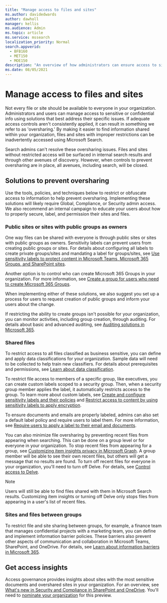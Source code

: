 ```yaml
---
title: "Manage access to files and sites"
ms.author: davidedwards
author: dawholl
manager: kellis
ms.audience: Admin
ms.topic: article
ms.service: mssearch
localization_priority: Normal
search.appverid:
  - BFB160
  - MET150
  - MOE150
description: "An overview of how administrators can ensure access to sites and files are properly restricted within their organization."
ms.date: 08/05/2021
---
```


# Manage access to files and sites

Not every file or site should be available to everyone in your organization. Administrators and users can manage access to sensitive or confidential info using solutions that best address their specific issues. If adequate access controls aren't consistently applied, it can result in something we refer to as 'oversharing.' By making it easier to find information shared within your organization, files and sites with improper restrictions can be inadvertently accessed using Microsoft Search.

Search admins can't resolve these oversharing issues. Files and sites without restricted access will be surfaced in internal search results and through other avenues of discovery. However, when controls to prevent oversharing are in place, all avenues, including search, will be closed.

## Solutions to prevent oversharing

Use the tools, policies, and techniques below to restrict or obfuscate access to information to help prevent oversharing. Implementing these solutions will likely require Global, Compliance, or Security admin access. We also recommend an internal campaign to educate your users about how to properly secure, label, and permission their sites and files.

### Public sites or sites with public groups as owners

One way files can be shared with everyone is through public sites or sites with public groups as owners. Sensitivity labels can prevent users from creating public groups or sites. For details about configuring all labels to create private groups/sites and mandating a label for groups/sites, see [Use sensitivity labels to protect content in Microsoft Teams, Microsoft 365 Groups, and SharePoint sites](/microsoft-365/compliance/sensitivity-labels-teams-groups-sites).

Another option is to control who can create Microsoft 365 Groups in your organization. For more information, see [Create a group for users who need to create Microsoft 365 Groups](/microsoft-365/solutions/manage-creation-of-groups#step-1-create-a-group-for-users-who-need-to-create-microsoft-365-groups).

When implementing either of these solutions, we also suggest you set up a process for users to request creation of public groups and inform your users about the change.

If restricting the ability to create groups isn't possible for your organization, you can monitor activities, including group creation, through auditing. For details about basic and advanced auditing, see [Auditing solutions in Microsoft 365](/microsoft-365/compliance/auditing-solutions-overview).

### Shared files

To restrict access to all files classified as business sensitive, you can define and apply data classifications for your organization. Sample data will need to be collected to help train new classifiers. For details about prerequisites and permissions, see [Learn about data classification](/microsoft-365/compliance/data-classification-overview).

To restrict file access to members of a specific group, like executives, you can create custom labels scoped to a security group. Then, when a security group member applies the label, it automatically restricts access to the group. To learn more about custom labels, see [Create and configure sensitivity labels and their policies](/microsoft-365/compliance/create-sensitivity-labels) and [Restrict access to content by using sensitivity labels to apply encryption](/microsoft-365/compliance/encryption-sensitivity-labels).

To ensure documents and emails are properly labeled, admins can also set a default label policy and require users to label them. For more information, see [Require users to apply a label to their email and documents](/microsoft-365/compliance/sensitivity-labels-office-apps#require-users-to-apply-a-label-to-their-email-and-documents).

You can also minimize file oversharing by preventing recent files from appearing when searching. This can be done on a group level or for everyone in your organization. To stop recent files from appearing for a group, see [Customizing item insights privacy in Microsoft Graph](/graph/insights-customize-item-insights-privacy). A group member will be able to see their own recent files, but others will get a message that no results are found. To turn off recent files for everyone in your organization, you'll need to turn off Delve. For details, see [Control access to Delve](/sharepoint/delve-for-office-365-admins#control-access-to-delve).

> [!Note]
> Users will still be able to find files shared with them in Microsoft Search results. Customizing item insights or turning off Delve only stops files from appearing in a user's list of recent files.

### Sites and files between groups

To restrict file and site sharing between groups, for example, a finance team that manages confidential projects with a marketing team, you can define and implement information barrier policies. These barriers also prevent other aspects of communication and collaboration in Microsoft Teams, SharePoint, and OneDrive. For details, see [Learn about information barriers in Microsoft 365](/microsoft-365/compliance/information-barriers).

## Get access insights

Access governance provides insights about sites with the most sensitive documents and overshared sites in your organization. For an overview, see [What's new in Security and Compliance in SharePoint and OneDrive](https://techcommunity.microsoft.com/t5/microsoft-sharepoint-blog/what-s-new-in-security-and-compliance-in-sharepoint-and-onedrive/ba-p/1696705). You'll need to [nominate your organization](https://forms.microsoft.com/Pages/ResponsePage.aspx?id=v4j5cvGGr0GRqy180BHbR3-O9WDTKhhDtgWfphwS9YhUM0hJNklNRkZKMlhLNDRZNzlEQlVDSjdZVi4u) for this preview.
